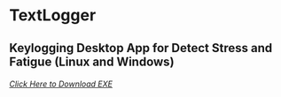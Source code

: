 # TextLogger
## Keylogging Desktop App for Detect Stress and Fatigue (Linux and Windows)
###### [Click Here to Download EXE]( https://github.com/ChaminduWeerasinghe/TextLogger/raw/Windows/build/exe.win-amd64-3.9.zip )
